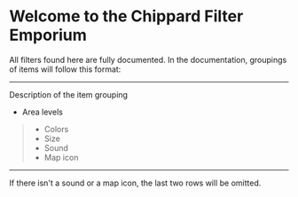 # Welcome to the Chippard Filter Emporium

All filters found here are fully documented. In the documentation, groupings of items will follow this format:

---

Description of the item grouping
- Area levels
> - Colors
> - Size
> - Sound
> - Map icon 

---

If there isn't a sound or a map icon, the last two rows will be omitted.